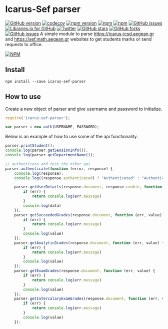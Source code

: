 # Icarus-Sef parser
[![GitHub version](https://badge.fury.io/gh/rambou%2Ficarus-sef-parser.svg)](https://badge.fury.io/gh/rambou%2Ficarus-sef-parser) [![codecov](https://codecov.io/gh/Rambou/icarus-sef-parser/branch/master/graph/badge.svg)](https://codecov.io/gh/Rambou/icarus-sef-parser) [![npm version](https://badge.fury.io/js/icarus-sef-parser.svg)](https://badge.fury.io/js/icarus-sef-parser) [![npm](https://img.shields.io/npm/dt/rambou.svg)]() [![npm](https://img.shields.io/npm/l/icarus-sef-parser.svg)]() [![GitHub issues](https://img.shields.io/github/issues/rambou/icarus-sef-parser.svg)]() [![Libraries.io for GitHub](https://img.shields.io/librariesio/github/rambou/icarus-sef-parser.svg)]()
[![Twitter](https://img.shields.io/twitter/url/https/github.com/Rambou/icarus-sef-parser.svg?style=social)](https://twitter.com/intent/tweet?text=Wow:&url=%5Bobject%20Object%5D) [![GitHub stars](https://img.shields.io/github/stars/Rambou/icarus-sef-parser.svg)](https://github.com/Rambou/icarus-sef-parser/stargazers) [![GitHub forks](https://img.shields.io/github/forks/Rambou/icarus-sef-parser.svg)](https://github.com/Rambou/icarus-sef-parser/network) [![GitHub issues](https://img.shields.io/github/issues/Rambou/icarus-sef-parser.svg)](https://github.com/Rambou/icarus-sef-parser/issues)
A simple module to parse https://icarus-icsd.aegean.gr and https://sef.math.aegean.gr websites to get students marks or send requests to office.

[![NPM](https://nodei.co/npm/icarus-sef-parser.png?downloads=true&downloadRank=true&stars=true)](https://nodei.co/npm/icarus-sef-parser/)

## Install

```
npm install --save icarus-sef-parser
```
## How to use

Create a new object of parser and give username and password to initialize.
```javascript
require('icarus-sef-parser');

var parser = new auth(USERNAME, PASSWORD);
```

Below is an example of how to use some of the api functionality.
```javascript
parser.printStudent();
console.log(parser.getSessionInfo());
console.log(parser.getDepartmentName());

// authenticate and test the other api
parser.authenticate(function (error, response) {
    console.log(response);
    console.log((response.authenticated) ? "Authenticated" : "Authentication Failed.");

    parser.getUserDetails(response.document, response.cookie, function (err, data) {
        if (err) {
            return console.log(err.message)
        }
        console.log(data)
    });
    parser.getSucceededGrades(response.document, function (err, value) {
        if (err) {
            return console.log(err.message)
        }
        console.log(value)
    });
    parser.getAnalyticGrades(response.document, function (err, value) {
        if (err) {
            return console.log(err.message)
        }
        console.log(value)
    });
    parser.getExamGrades(response.document, function (err, value) {
        if (err) {
            return console.log(err.message)
        }
        console.log(value)
    });
    parser.getIntercalaryExamGrades(response.document, function (err, value) {
        if (err) {
            return console.log(err.message)
        }
        console.log(value)
    });
```
